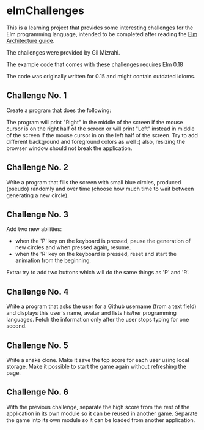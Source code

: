 # elmChallenges

This is a learning project that provides some interesting challenges for the Elm programming language, intended to be completed after reading the [Elm Architecture guide](http://guide.elm-lang.org/architecture/index.html).

The challenges were provided by Gil Mizrahi. 

The example code that comes with these challenges requires Elm 0.18 

The code was originally written for 0.15 and might contain outdated idioms.  

## Challenge No. 1

Create a program that does the following:

The program will print "Right" in the middle of the screen if the mouse cursor is on the right half of the screen or will print "Left" instead in middle of the screen if the mouse cursor in on the left half of the screen. Try to add different background and foreground colors as well :) also, resizing the browser window should not break the application.

## Challenge No. 2 

Write a program that fills the screen with small blue circles, produced (pseudo) randomly and over time (choose how much time to wait between generating a new circle).

## Challenge No. 3 

Add two new abilities:
 
- when the 'P' key on the keyboard is pressed, pause the generation of new circles and when pressed again, resume.
- when the 'R' key on the keyboard is pressed, reset and start the animation from the beginning.

Extra: try to add two buttons which will do the same things as 'P' and 'R'.

## Challenge No. 4

Write a program that asks the user for a Github username (from a text field) and displays this user's name, avatar and lists his/her programming languages. Fetch the information only after the user stops typing for one second. 

## Challenge No. 5

Write a snake clone. Make it save the top score for each user using local storage. Make it possible to start the game again without refreshing the page.

## Challenge No. 6 

With the previous challenge, separate the high score from the rest of the application in its own module so it can be reused in another game. Separate the game into its own module so it can be loaded from another application. 
